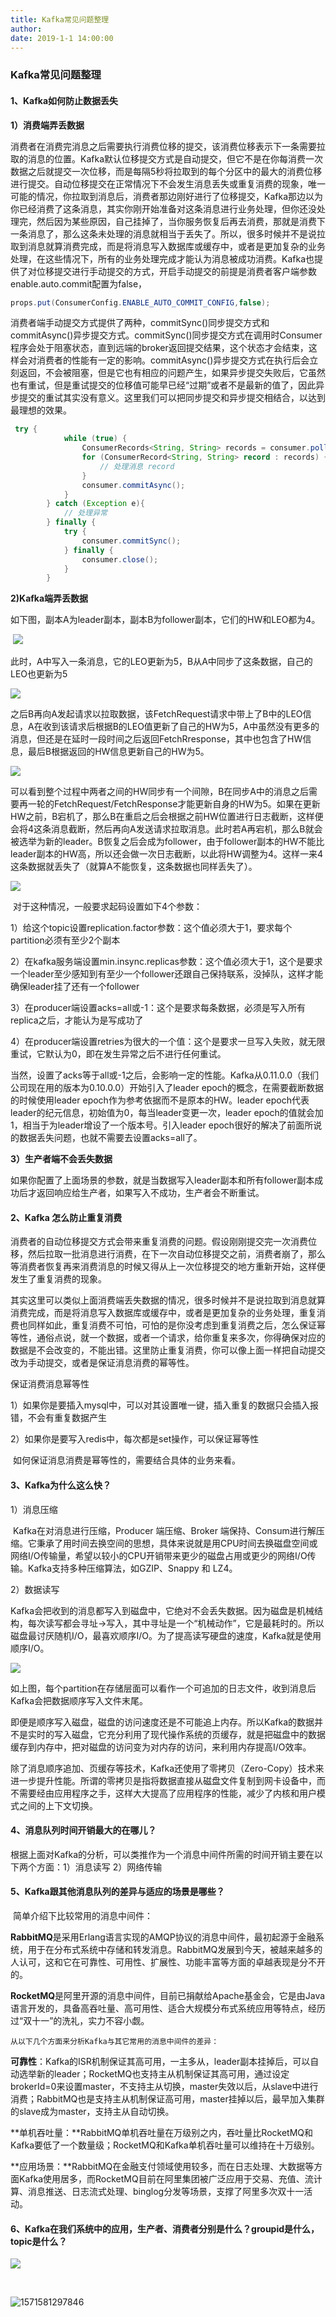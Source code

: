 ```yaml
---
title: Kafka常见问题整理
author: 
date: 2019-1-1 14:00:00
---
```


### Kafka常见问题整理

#### 1、Kafka如何防止数据丢失

**1）消费端弄丢数据**

​	消费者在消费完消息之后需要执行消费位移的提交，该消费位移表示下一条需要拉取的消息的位置。Kafka默认位移提交方式是自动提交，但它不是在你每消费一次数据之后就提交一次位移，而是每隔5秒将拉取到的每个分区中的最大的消费位移进行提交。自动位移提交在正常情况下不会发生消息丢失或重复消费的现象，唯一可能的情况，你拉取到消息后，消费者那边刚好进行了位移提交，Kafka那边以为你已经消费了这条消息，其实你刚开始准备对这条消息进行业务处理，但你还没处理完，然后因为某些原因，自己挂掉了，当你服务恢复后再去消费，那就是消费下一条消息了，那么这条未处理的消息就相当于丢失了。所以，很多时候并不是说拉取到消息就算消费完成，而是将消息写入数据库或缓存中，或者是更加复杂的业务处理，在这些情况下，所有的业务处理完成才能认为消息被成功消费。Kafka也提供了对位移提交进行手动提交的方式，开启手动提交的前提是消费者客户端参数enable.auto.commit配置为false，

```java
props.put(ConsumerConfig.ENABLE_AUTO_COMMIT_CONFIG,false);
```

​	消费者端手动提交方式提供了两种，commitSync()同步提交方式和commitAsync()异步提交方式。commitSync()同步提交方式在调用时Consumer程序会处于阻塞状态，直到远端的broker返回提交结果，这个状态才会结束，这样会对消费者的性能有一定的影响。commitAsync()异步提交方式在执行后会立刻返回，不会被阻塞，但是它也有相应的问题产生，如果异步提交失败后，它虽然也有重试，但是重试提交的位移值可能早已经“过期”或者不是最新的值了，因此异步提交的重试其实没有意义。这里我们可以把同步提交和异步提交相结合，以达到最理想的效果。
<!-- more -->

```java
 try {
            while (true) {
                ConsumerRecords<String, String> records = consumer.poll(1000);
                for (ConsumerRecord<String, String> record : records) {
                    // 处理消息 record
                }
                consumer.commitAsync();
            }
        } catch (Exception e){
            // 处理异常
        } finally {
            try {
                consumer.commitSync();
            } finally {
                consumer.close();
            }
        }
```
**2)Kafka端弄丢数据**

​	如下图，副本A为leader副本，副本B为follower副本，它们的HW和LEO都为4。

​	![](https://raw.githubusercontent.com/ly8051033/BlogPicture/master/pic/1571561573874.png)

​	此时，A中写入一条消息，它的LEO更新为5，B从A中同步了这条数据，自己的LEO也更新为5

![](https://raw.githubusercontent.com/ly8051033/BlogPicture/master/pic/1571561821171.png)

​	之后B再向A发起请求以拉取数据，该FetchRequest请求中带上了B中的LEO信息，A在收到该请求后根据B的LEO值更新了自己的HW为5，A中虽然没有更多的消息，但还是在延时一段时间之后返回FetchRresponse，其中也包含了HW信息，最后B根据返回的HW信息更新自己的HW为5。

![](https://raw.githubusercontent.com/ly8051033/BlogPicture/master/pic/1571562261415.png)

​	可以看到整个过程中两者之间的HW同步有一个间隙，B在同步A中的消息之后需要再一轮的FetchRequest/FetchResponse才能更新自身的HW为5。如果在更新HW之前，B宕机了，那么B在重启之后会根据之前HW位置进行日志截断，这样便会将4这条消息截断，然后再向A发送请求拉取消息。此时若A再宕机，那么B就会被选举为新的leader。B恢复之后会成为follower，由于follower副本的HW不能比leader副本的HW高，所以还会做一次日志截断，以此将HW调整为4。这样一来4这条数据就丢失了（就算A不能恢复，这条数据也同样丢失了）。

![](https://raw.githubusercontent.com/ly8051033/BlogPicture/master/pic/1571563944273.png)

​	对于这种情况，一般要求起码设置如下4个参数：

1）给这个topic设置replication.factor参数：这个值必须大于1，要求每个partition必须有至少2个副本

2）在kafka服务端设置min.insync.replicas参数：这个值必须大于1，这个是要求一个leader至少感知到有至少一个follower还跟自己保持联系，没掉队，这样才能确保leader挂了还有一个follower

3）在producer端设置acks=all或-1：这个是要求每条数据，必须是写入所有replica之后，才能认为是写成功了

4）在producer端设置retries为很大的一个值：这个是要求一旦写入失败，就无限重试，它默认为0，即在发生异常之后不进行任何重试。

​	当然，设置了acks等于all或-1之后，会影响一定的性能。Kafka从0.11.0.0（我们公司现在用的版本为0.10.0.0）开始引入了leader epoch的概念，在需要截断数据的时候使用leader epoch作为参考依据而不是原本的HW。leader epoch代表leader的纪元信息，初始值为0，每当leader变更一次，leader epoch的值就会加1，相当于为leader增设了一个版本号。引入leader epoch很好的解决了前面所说的数据丢失问题，也就不需要去设置acks=all了。

**3）生产者端不会丢失数据**

​	如果你配置了上面场景的参数，就是当数据写入leader副本和所有follower副本成功后才返回响应给生产者，如果写入不成功，生产者会不断重试。

#### 2、Kafka 怎么防止重复消费

​	消费者的自动位移提交方式会带来重复消费的问题。假设刚刚提交完一次消费位移，然后拉取一批消息进行消费，在下一次自动位移提交之前，消费者崩了，那么等消费者恢复再来消费消息的时候又得从上一次位移提交的地方重新开始，这样便发生了重复消费的现象。

​	其实这里可以类似上面消费端丢失数据的情况，很多时候并不是说拉取到消息就算消费完成，而是将消息写入数据库或缓存中，或者是更加复杂的业务处理，重复消费也同样如此，重复消费不可怕，可怕的是你没考虑到重复消费之后，怎么保证幂等性，通俗点说，就一个数据，或者一个请求，给你重复来多次，你得确保对应的数据是不会改变的，不能出错。这里防止重复消费，你可以像上面一样把自动提交改为手动提交，或者是保证消息消费的幂等性。

保证消费消息幂等性

1）如果你是要插入mysql中，可以对其设置唯一键，插入重复的数据只会插入报错，不会有重复数据产生

2）如果你是要写入redis中，每次都是set操作，可以保证幂等性

​	如何保证消息消费是幂等性的，需要结合具体的业务来看。

#### 3、Kafka为什么这么快？

1）消息压缩

​	Kafka在对消息进行压缩，Producer 端压缩、Broker 端保持、Consum进行解压缩。它秉承了用时间去换空间的思想，具体来说就是用CPU时间去换磁盘空间或网络I/O传输量，希望以较小的CPU开销带来更少的磁盘占用或更少的网络I/O传输。Kafka支持多种压缩算法，如GZIP、Snappy 和 LZ4。

2）数据读写

​	Kafka会把收到的消息都写入到磁盘中，它绝对不会丢失数据。因为磁盘是机械结构，每次读写都会寻址->写入，其中寻址是一个“机械动作”，它是最耗时的。所以磁盘最讨厌随机I/O，最喜欢顺序I/O。为了提高读写硬盘的速度，Kafka就是使用顺序I/O。

![](https://raw.githubusercontent.com/ly8051033/BlogPicture/master/pic/1571570013654.png)

​	如上图，每个partition在存储层面可以看作一个可追加的日志文件，收到消息后Kafka会把数据顺序写入文件末尾。

​	即便是顺序写入磁盘，磁盘的访问速度还是不可能追上内存。所以Kafka的数据并不是实时的写入磁盘，它充分利用了现代操作系统的页缓存，就是把磁盘中的数据缓存到内存中，把对磁盘的访问变为对内存的访问，来利用内存提高I/O效率。

​	除了消息顺序追加、页缓存等技术，Kafka还使用了零拷贝（Zero-Copy）技术来进一步提升性能。所谓的零拷贝是指将数据直接从磁盘文件复制到网卡设备中，而不需要经由应用程序之手，这样大大提高了应用程序的性能，减少了内核和用户模式之间的上下文切换。

#### 4、消息队列时间开销最大的在哪儿？

​	根据上面对Kafka的分析，可以类推作为一个消息中间件所需的时间开销主要在以下两个方面：1）消息读写 2）网络传输

#### 5、Kafka跟其他消息队列的差异与适应的场景是哪些？

​	简单介绍下比较常用的消息中间件：

​	**RabbitMQ**是采用Erlang语言实现的AMQP协议的消息中间件，最初起源于金融系统，用于在分布式系统中存储和转发消息。RabbitMQ发展到今天，被越来越多的人认可，这和它在可靠性、可用性、扩展性、功能丰富等方面的卓越表现是分不开的。

​	**RocketMQ**是阿里开源的消息中间件，目前已捐献给Apache基金会，它是由Java语言开发的，具备高吞吐量、高可用性、适合大规模分布式系统应用等特点，经历过“双十一”的洗礼，实力不容小觑。

 	从以下几个方面来分析Kafka与其它常用的消息中间件的差异：

**可靠性**：Kafka的ISR机制保证其高可用，一主多从，leader副本挂掉后，可以自动选举新的leader；RocketMQ也支持主从机制保证其高可用，通过设定brokerId=0来设置master，不支持主从切换，master失效以后，从slave中进行消费；RabbitMQ也是支持主从机制保证高可用，master挂掉以后，最早加入集群的slave成为master，支持主从自动切换。

**单机吞吐量：**RabbitMQ单机吞吐量在万级别之内，吞吐量比RocketMQ和Kafka要低了一个数量级；RocketMQ和Kafka单机吞吐量可以维持在十万级别。

**应用场景：**RabbitMQ在金融支付领域使用较多，而在日志处理、大数据等方面Kafka使用居多，而RocketMQ目前在阿里集团被广泛应用于交易、充值、流计算、消息推送、日志流式处理、binglog分发等场景，支撑了阿里多次双十一活动。

#### 6、Kafka在我们系统中的应用，生产者、消费者分别是什么？groupid是什么，topic是什么？

![](https://raw.githubusercontent.com/ly8051033/BlogPicture/master/pic/1571579017660.png)

​	

![1571581297846](C:\Users\yub\AppData\Roaming\Typora\typora-user-images\1571581297846.png)

